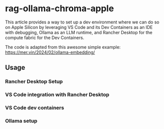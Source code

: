 # rag-ollama-chroma-apple

This article provides a way to set up a dev environment where we can do so on Apple Silicon by leveraging VS Code and its Dev Containers as an IDE with debugging, Ollama as an LLM runtime, and Rancher Desktop for the compute fabric for the Dev Containers.

The code is adapted from this awesome simple example: <https://mer.vin/2024/02/ollama-embedding/>

## Usage

### Rancher Desktop Setup
### VS Code integration with Rancher Desktop
### VS Code dev containers
### Ollama setup
